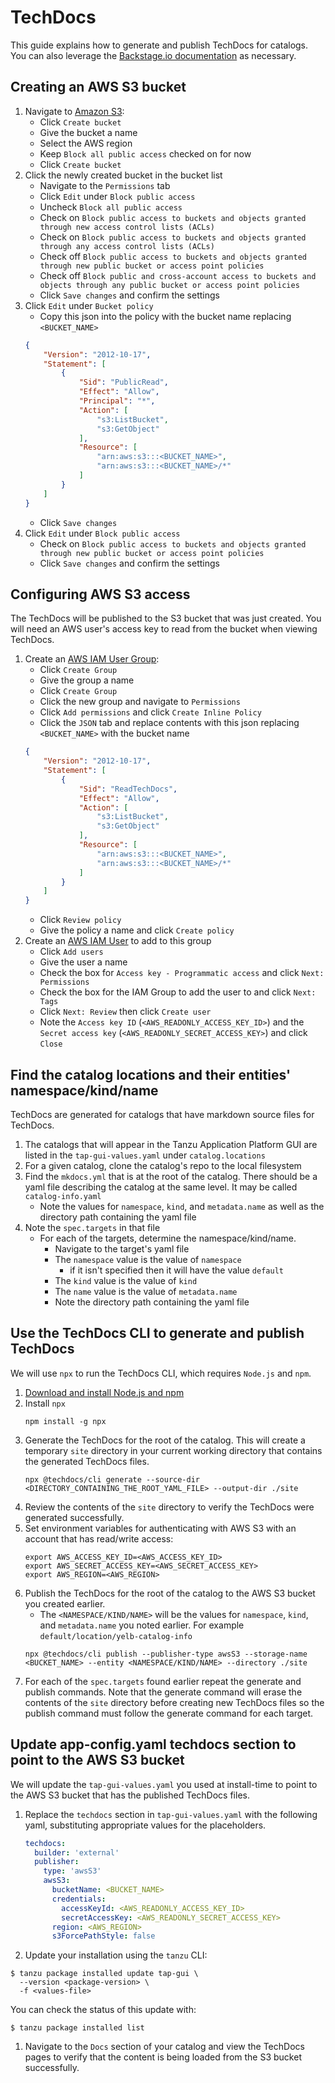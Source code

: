 # TechDocs

This guide explains how to generate and publish TechDocs for catalogs. You can also leverage the [Backstage.io documentation](https://backstage.io/docs/features/techdocs/techdocs-overview) as necessary.

## Creating an AWS S3 bucket

1. Navigate to [Amazon S3](https://s3.console.aws.amazon.com/s3/home):
    - Click `Create bucket`
    - Give the bucket a name
    - Select the AWS region
    - Keep `Block all public access` checked on for now
    - Click `Create bucket`
1. Click the newly created bucket in the bucket list
    - Navigate to the `Permissions` tab
    - Click `Edit` under `Block public access`
    - Uncheck `Block all public access`
    - Check on `Block public access to buckets and objects granted through new access control lists (ACLs)`
    - Check on `Block public access to buckets and objects granted through any access control lists (ACLs)`
    - Check off `Block public access to buckets and objects granted through new public bucket or access point policies`
    - Check off `Block public and cross-account access to buckets and objects through any public bucket or access point policies`
    - Click `Save changes` and confirm the settings
1. Click `Edit` under `Bucket policy`
    - Copy this json into the policy with the bucket name replacing `<BUCKET_NAME>`
    ```json
    {
        "Version": "2012-10-17",
        "Statement": [
            {
                "Sid": "PublicRead",
                "Effect": "Allow",
                "Principal": "*",
                "Action": [
                    "s3:ListBucket",
                    "s3:GetObject"
                ],
                "Resource": [
                    "arn:aws:s3:::<BUCKET_NAME>",
                    "arn:aws:s3:::<BUCKET_NAME>/*"
                ]
            }
        ]
    }
    ```
    - Click `Save changes`
1. Click `Edit` under `Block public access`
    - Check on `Block public access to buckets and objects granted through new public bucket or access point policies`
    - Click `Save changes` and confirm the settings


## Configuring AWS S3 access

The TechDocs will be published to the S3 bucket that was just created. You will need an AWS user's access key to read from the bucket when viewing TechDocs.

1. Create an [AWS IAM User Group](https://console.aws.amazon.com/iamv2/home#/groups):
    - Click `Create Group`
    - Give the group a name
    - Click `Create Group`
    - Click the new group and navigate to `Permissions`
    - Click `Add permissions` and click `Create Inline Policy`
    - Click the `JSON` tab and replace contents with this json replacing `<BUCKET_NAME>` with the bucket name
    ```json
    {
        "Version": "2012-10-17",
        "Statement": [
            {
                "Sid": "ReadTechDocs",
                "Effect": "Allow",
                "Action": [
                    "s3:ListBucket",
                    "s3:GetObject"
                ],
                "Resource": [
                    "arn:aws:s3:::<BUCKET_NAME>",
                    "arn:aws:s3:::<BUCKET_NAME>/*"
                ]
            }
        ]
    }
    ```
    - Click `Review policy`
    - Give the policy a name and click `Create policy`
1. Create an [AWS IAM User](https://console.aws.amazon.com/iamv2/home#/users) to add to this group
   - Click `Add users`
   - Give the user a name
   - Check the box for `Access key - Programmatic access` and click `Next: Permissions`
   - Check the box for the IAM Group to add the user to and click `Next: Tags`
   - Click `Next: Review` then click `Create user`
   - Note the `Access key ID` (`<AWS_READONLY_ACCESS_KEY_ID>`) and the `Secret access key` (`<AWS_READONLY_SECRET_ACCESS_KEY>`) and click `Close`


## Find the catalog locations and their entities' namespace/kind/name

TechDocs are generated for catalogs that have markdown source files for TechDocs.

1. The catalogs that will appear in the Tanzu Application Platform GUI are listed in the `tap-gui-values.yaml` under `catalog.locations`
1. For a given catalog, clone the catalog's repo to the local filesystem
1. Find the `mkdocs.yml` that is at the root of the catalog. There should be a yaml file describing the catalog at the same level. It may be called `catalog-info.yaml`
    - Note the values for `namespace`, `kind`, and `metadata.name` as well as the directory path containing the yaml file
1. Note the `spec.targets` in that file
    - For each of the targets, determine the namespace/kind/name.
        - Navigate to the target's yaml file
        - The `namespace` value is the value of `namespace`
            - if it isn't specified then it will have the value `default`
        - The `kind` value is the value of `kind`
        - The `name` value is the value of `metadata.name`
        - Note the directory path containing the yaml file

## Use the TechDocs CLI to generate and publish TechDocs

We will use `npx` to run the TechDocs CLI, which requires `Node.js` and `npm`.

1. [Download and install Node.js and npm](https://docs.npmjs.com/downloading-and-installing-node-js-and-npm)
1. Install `npx`
    ```shell
    npm install -g npx
    ```
1. Generate the TechDocs for the root of the catalog. This will create a temporary `site` directory in your current working directory that contains the generated TechDocs files.
    ```shell
    npx @techdocs/cli generate --source-dir <DIRECTORY_CONTAINING_THE_ROOT_YAML_FILE> --output-dir ./site
    ```
1. Review the contents of the `site` directory to verify the TechDocs were generated successfully.
1. Set environment variables for authenticating with AWS S3 with an account that has read/write access:
    ```shell
    export AWS_ACCESS_KEY_ID=<AWS_ACCESS_KEY_ID>
    export AWS_SECRET_ACCESS_KEY=<AWS_SECRET_ACCESS_KEY>
    export AWS_REGION=<AWS_REGION>
    ```
1. Publish the TechDocs for the root of the catalog to the AWS S3 bucket you created earlier.
    - The `<NAMESPACE/KIND/NAME>` will be the values for `namespace`, `kind`, and `metadata.name` you noted earlier. For example `default/location/yelb-catalog-info`
    ```shell
    npx @techdocs/cli publish --publisher-type awsS3 --storage-name <BUCKET_NAME> --entity <NAMESPACE/KIND/NAME> --directory ./site
    ```
1. For each of the `spec.targets` found earlier repeat the generate and publish commands. Note that the generate command will erase the contents of the `site` directory before creating new TechDocs files so the publish command must follow the generate command for each target.

## Update app-config.yaml techdocs section to point to the AWS S3 bucket

We will update the `tap-gui-values.yaml` you used at install-time to point to the AWS S3 bucket that has the published TechDocs files.

1. Replace the `techdocs` section in `tap-gui-values.yaml` with the following yaml, substituting appropriate values for the placeholders.
    ```yaml
    techdocs:
      builder: 'external'
      publisher:
        type: 'awsS3'
        awsS3:
          bucketName: <BUCKET_NAME>
          credentials:
            accessKeyId: <AWS_READONLY_ACCESS_KEY_ID>
            secretAccessKey: <AWS_READONLY_SECRET_ACCESS_KEY>
          region: <AWS_REGION>
          s3ForcePathStyle: false
    ```

1. Update your installation using the `tanzu` CLI:

```shell
$ tanzu package installed update tap-gui \
  --version <package-version> \
  -f <values-file>
```
You can check the status of this update with:
```shell
$ tanzu package installed list
```

1. Navigate to the `Docs` section of your catalog and view the TechDocs pages to verify that the content is being loaded from the S3 bucket successfully.


